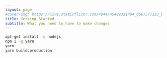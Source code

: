 ```yaml
---
layout: page
#cover-img: https://live.staticflickr.com/4844/45489311404_0567577113_b.jpg
title: Getting Started
subtitle: What you need to have to make changes
---
```


```bash
apt-get install -y nodejs
npm i -g yarn
yarn
yarn build:production
```
